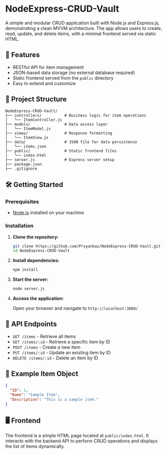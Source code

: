 # NodeExpress-CRUD-Vault

A simple and modular CRUD application built with Node.js and Express.js, demonstrating a clean MVVM architecture. The app allows users to create, read, update, and delete items, with a minimal frontend served via static HTML.

## 🚀 Features

* RESTful API for item management
* JSON-based data storage (no external database required)
* Static frontend served from the `public` directory
* Easy to extend and customize

## 📁 Project Structure

```
NodeExpress-CRUD-Vault/
├── controllers/          # Business logic for item operations
│   └── ItemController.js
├── models/               # Data access layer
│   └── ItemModel.js
├── views/                # Response formatting
│   └── ItemView.js
├── data/                 # JSON file for data persistence
│   └── items.json
├── public/               # Static frontend files
│   └── index.html
├── server.js             # Express server setup
├── package.json
├── .gitignore
```

## 🛠️ Getting Started

### Prerequisites

* [Node.js](https://nodejs.org/) installed on your machine

### Installation

1. **Clone the repository:**

   ```bash
   git clone https://github.com/Prxyankaz/NodeExpress-CRUD-Vault.git
   cd NodeExpress-CRUD-Vault
   ```

2. **Install dependencies:**

   ```bash
   npm install
   ```

3. **Start the server:**

   ```bash
   node server.js
   ```

4. **Access the application:**

   Open your browser and navigate to `http://localhost:3000/`

## 🧪 API Endpoints

* `GET /items` - Retrieve all items
* `GET /items/:id` - Retrieve a specific item by ID
* `POST /items` - Create a new item
* `PUT /items/:id` - Update an existing item by ID
* `DELETE /items/:id` - Delete an item by ID

## 📄 Example Item Object

```json
{
  "ID": 1,
  "Name": "Sample Item",
  "Description": "This is a sample item."
}
```

## 🖥️ Frontend

The frontend is a simple HTML page located at `public/index.html`. It interacts with the backend API to perform CRUD operations and displays the list of items dynamically.
